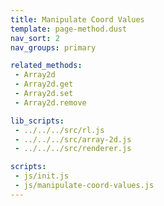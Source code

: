 ```yaml
---
title: Manipulate Coord Values
template: page-method.dust
nav_sort: 2
nav_groups: primary

related_methods:
 - Array2d
 - Array2d.get
 - Array2d.set
 - Array2d.remove

lib_scripts:
 - ../../../src/rl.js
 - ../../../src/array-2d.js
 - ../../../src/renderer.js

scripts:
 - js/init.js
 - js/manipulate-coord-values.js
---
```


<div id="example-container" class="game-container"></div>
